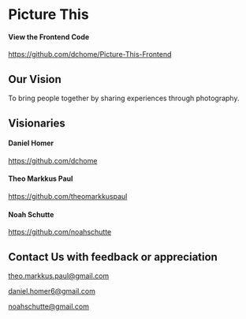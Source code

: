# Picture This

#### View the Frontend Code
https://github.com/dchome/Picture-This-Frontend

## Our Vision
To bring people together by sharing experiences through photography.

## Visionaries

#### Daniel Homer
https://github.com/dchome

#### Theo Markkus Paul
https://github.com/theomarkkuspaul

#### Noah Schutte
https://github.com/noahschutte

## Contact Us with feedback or appreciation
theo.markkus.paul@gmail.com

daniel.homer6@gmail.com

noahschutte@gmail.com
